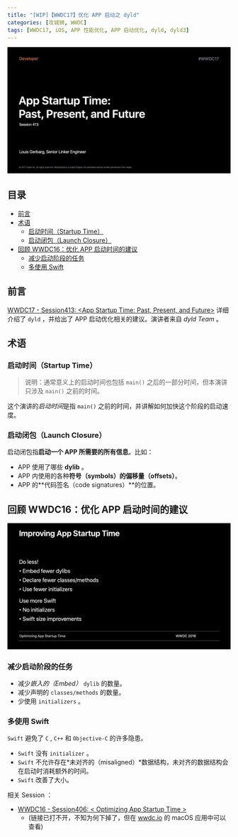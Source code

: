 ```yaml
---
title: "[WIP]【WWDC17】优化 APP 启动之 dyld"
categories: [攻城狮, WWDC]
tags: [WWDC17, iOS, APP 性能优化, APP 启动优化, dyld, dyld3]
---
```


![cover.jpeg](/images/WWDC/2017/413-App-Startup-Time-dyld/cover.jpeg)

<p>
  <h2>目录</h2>
</p>

- [前言](#前言)
- [术语](#术语)
  - [启动时间（Startup Time）](#启动时间startup-time)
  - [启动闭包（Launch Closure）](#启动闭包launch-closure)
- [回顾 WWDC16：优化 APP 启动时间的建议](#回顾-wwdc16优化-app-启动时间的建议)
  - [减少启动阶段的任务](#减少启动阶段的任务)
  - [多使用 Swift](#多使用-swift)

## 前言

[WWDC17 - Session413: <App Startup Time: Past, Present, and Future>](https://developer.apple.com/videos/play/wwdc2017/413/) 详细介绍了 `dyld` ，并给出了 APP 启动优化相关的建议。演讲者来自 *dyld Team* 。

## 术语

### 启动时间（Startup Time）

> 说明：通常意义上的启动时间也包括 `main()` 之后的一部分时间，但本演讲只涉及 `main()` 之前的时间。

这个演讲的*启动时间*是指 `main()` 之前的时间，并讲解如何加快这个阶段的启动速度。

### 启动闭包（Launch Closure）

启动闭包指**启动一个 APP 所需要的所有信息**。比如：

- APP 使用了哪些 **dylib** 。
- APP 内使用的各种**符号（symbols）的偏移量（offsets）**。
- APP 的**代码签名（code signatures）**的位置。

## 回顾 WWDC16：优化 APP 启动时间的建议

![wwdc16-advice.jpeg](/images/WWDC/2017/413-App-Startup-Time-dyld/wwdc16-advice.jpeg)

### 减少启动阶段的任务

- 减少*嵌入的（Embed）* `dylib` 的数量。
- 减少声明的 `classes/methods` 的数量。
- 少使用 `initializers` 。

### 多使用 Swift

`Swift` 避免了 `C` , `C++` 和 `Objective-C` 的许多隐患。

- `Swift` 没有 `initializer` 。
- `Swift` 不允许存在*未对齐的（misaligned）*数据结构，未对齐的数据结构会在启动时消耗额外的时间。
- `Swift` 改善了大小。

相关 Session ：

- [WWDC16 - Session406: < Optimizing App Startup Time >](https://developer.apple.com/videos/play/wwdc2016/406/)
  - (链接已打不开，不知为何下掉了，但在 [wwdc.io](https://wwdc.io) 的 macOS 应用中可以查看)
